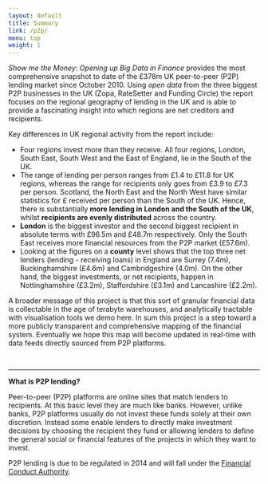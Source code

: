 ```yaml
---
layout: default
title: Summary
link: /p2p/
menu: top
weight: 1
---
```


*Show me the Money: Opening up Big Data in Finance* provides the most comprehensive snapshot to date of the £378m UK peer-to-peer (P2P) lending market since October 2010. Using *open data* from the three biggest P2P businesses in the UK (Zopa, RateSetter and Funding Circle) the report focuses on the regional geography of lending in the UK and is able to provide a fascinating insight into which regions are net creditors and recipients.

Key differences in UK regional activity from the report include:

* Four regions invest more than they receive. All four regions, London, South East, South West and the East of England, lie in the South of the UK.
* The range of lending per person ranges from £1.4 to £11.8 for UK regions, whereas the range for recipients only goes from £3.9 to £7.3 per person. Scotland, the North East and the North West have similar statistics for £ received per person than the South of the UK. Hence, there is substantially **more lending in London and the South of the UK**, whilst **recipients are evenly distributed** across the country. 
* **London** is the biggest investor and the second biggest recipient in absolute terms with £96.5m and £48.7m respectively. Only the South East receives more financial resources from the P2P market (£57.6m).
* Looking at the figures on a **county** level shows that the top three net lenders (lending - receiving loans) in England are Surrey (7.4m), Buckinghamshire (£4.6m) and Cambridgeshire (4.0m). On the other hand, the biggest investments, or net recipients, happen in Nottinghamshire (£3.2m), Staffordshire (£3.1m) and Lancashire (£2.2m).

A broader message of this project is that this sort of granular financial data is collectable in the age of terabyte warehouses, and analytically tractable with visualisation tools we demo here. In sum this project is a step toward a more publicly transparent and comprehensive mapping of the financial system. Eventually we hope this map will become updated in real-time with data feeds directly sourced from P2P platforms.

<br>
<hr>

**What is P2P lending?**

Peer-to-peer (P2P) platforms are online sites that match lenders to recipients. At this basic level they are much like banks. However, unlike banks, P2P platforms usually do not invest these funds solely at their own discretion.  Instead some enable lenders to directly make investment decisions by choosing the recipient they fund or allowing lenders to define the general social or financial features of the projects in which they want to invest. 

P2P lending is due to be regulated in 2014 and will fall under the [Financial Conduct Authority](http://www.fca.org.uk/). 
